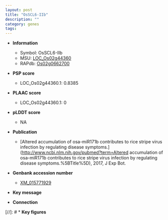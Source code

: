 ```yaml
---
layout: post
title: "OsSCL6-IIb"
description: ""
category: genes
tags: 
---
```


* **Information**  
    + Symbol: OsSCL6-IIb  
    + MSU: [LOC_Os02g44360](http://rice.plantbiology.msu.edu/cgi-bin/ORF_infopage.cgi?orf=LOC_Os02g44360)  
    + RAPdb: [Os02g0662700](http://rapdb.dna.affrc.go.jp/viewer/gbrowse_details/irgsp1?name=Os02g0662700)  

* **PSP score**  
    + LOC_Os02g44360.1: 0.8385 

* **PLAAC score**  
    + LOC_Os02g44360.1: 0 

* **pLDDT score**
    + NA


* **Publication**  
    + [Altered accumulation of osa-miR171b contributes to rice stripe virus infection by regulating disease symptoms.](http://www.ncbi.nlm.nih.gov/pubmed?term=Altered accumulation of osa-miR171b contributes to rice stripe virus infection by regulating disease symptoms.%5BTitle%5D), 2017, J Exp Bot.

* **Genbank accession number**  
    + [XM_015771929](http://www.ncbi.nlm.nih.gov/nuccore/XM_015771929)

* **Key message**  

* **Connection**  

[//]: # * **Key figures**  



